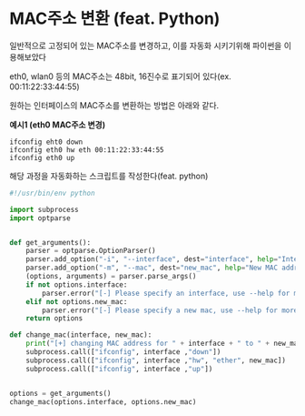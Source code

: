 # MAC주소 변환 (feat. Python)

일반적으로 고정되어 있는 MAC주소를 변경하고, 이를 자동화 시키기위해 파이썬을 이용해보았다

eth0, wlan0 등의 MAC주소는 48bit, 16진수로 표기되어 있다(ex. 00:11:22:33:44:55)

원하는 인터페이스의 MAC주소를 변환하는 방법은 아래와 같다.

**예시1 (eth0 MAC주소 변경)**
```
ifconfig eht0 down
ifconfig eth0 hw eth 00:11:22:33:44:55
ifconfig eth0 up
```
해당 과정을 자동화하는 스크립트를 작성한다(feat. python)

```python
#!/usr/bin/env python

import subprocess
import optparse


def get_arguments():
    parser = optparse.OptionParser()
    parser.add_option("-i", "--interface", dest="interface", help="Interface to change its MAC address")
    parser.add_option("-m", "--mac", dest="new_mac", help="New MAC address")
    (options, arguments) = parser.parse_args()
    if not options.interface:
        parser.error("[-] Please specify an interface, use --help for more info.")
    elif not options.new_mac:
        parser.error("[-] Please specify a new mac, use --help for more info.")
    return options

def change_mac(interface, new_mac):
    print("[+] changing MAC address for " + interface + " to " + new_mac)
    subprocess.call(["ifconfig", interface ,"down"])
    subprocess.call(["ifconfig", interface ,"hw", "ether", new_mac])
    subprocess.call(["ifconfig", interface ,"up"])


options = get_arguments()
change_mac(options.interface, options.new_mac)
```
